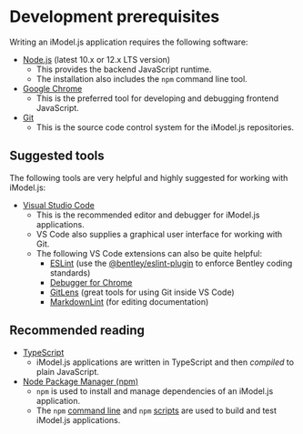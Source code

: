 # Development prerequisites

Writing an iModel.js application requires the following software:

- [Node.js](https://nodejs.org) (latest 10.x or 12.x LTS version)
  - This provides the backend JavaScript runtime.
  - The installation also includes the `npm` command line tool.
- [Google Chrome](https://www.google.com/chrome/)
  - This is the preferred tool for developing and debugging frontend JavaScript.
- [Git](https://git-scm.com/downloads)
  - This is the source code control system for the iModel.js repositories.

## Suggested tools

The following tools are very helpful and highly suggested for working with iModel.js:

- [Visual Studio Code](https://code.visualstudio.com/)
  - This is the recommended editor and debugger for iModel.js applications.
  - VS Code also supplies a graphical user interface for working with Git.
  - The following VS Code extensions can also be quite helpful:
    - [ESLint](https://marketplace.visualstudio.com/items?itemName=dbaeumer.vscode-eslint) (use the [@bentley/eslint-plugin](https://www.npmjs.com/package/@bentley/eslint-plugin) to enforce Bentley coding standards)
    - [Debugger for Chrome](https://marketplace.visualstudio.com/items?itemName=msjsdiag.debugger-for-chrome)
    - [GitLens](https://marketplace.visualstudio.com/items?itemName=eamodio.gitlens) (great tools for using Git inside VS Code)
    - [MarkdownLint](https://marketplace.visualstudio.com/items?itemName=DavidAnson.vscode-markdownlint) (for editing documentation)

## Recommended reading

- [TypeScript](http://www.typescriptlang.org/)
  - iModel.js applications are written in TypeScript and then _compiled_ to plain JavaScript.
- [Node Package Manager (npm)](https://www.npmjs.com/)
  - `npm` is used to install and manage dependencies of an iModel.js application.
  - The `npm` [command line](https://docs.npmjs.com/cli/npm) and `npm` [scripts](https://docs.npmjs.com/misc/scripts) are used to build and test iModel.js applications.
